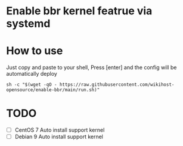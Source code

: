 # Enable bbr kernel featrue via systemd

# How to use
Just copy and paste to your shell, Press [enter] and the config will be automatically deploy

```
sh -c "$(wget -qO - https://raw.githubusercontent.com/wikihost-opensource/enable-bbr/main/run.sh)"
```

# TODO
- [ ] CentOS 7 Auto install support kernel
- [ ] Debian 9 Auto install support kernel